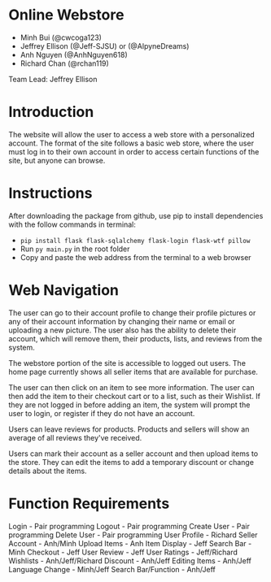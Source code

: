 # Online Webstore
- Minh Bui (@cwcoga123)
- Jeffrey Ellison (@Jeff-SJSU) or (@AlpyneDreams)
- Anh Nguyen (@AnhNguyen618)
- Richard Chan (@rchan119)

Team Lead: Jeffrey Ellison

# Introduction
The website will allow the user to access a web store with a personalized account.
The format of the site follows a basic web store, where the user must log in to their own account in order to access certain functions of the site, but anyone can browse.

# Instructions
After downloading the package from github, use pip to install dependencies with the follow commands in terminal:
 - `pip install flask flask-sqlalchemy flask-login flask-wtf pillow`
- Run `py main.py` in the root folder
- Copy and paste the web address from the terminal to a web browser

# Web Navigation
The user can go to their account profile to change their profile pictures or any of their account information by changing their name or email or uploading a new picture. The user also has the ability to delete their account, which will remove them, their products, lists, and reviews from the system.

The webstore portion of the site is accessible to logged out users. The home page currently shows all seller items that are available for purchase.

The user can then click on an item to see more information. The user can then add the item to their checkout cart or to a list, such as their Wishlist. If they are not logged in before adding an item, the system will prompt the user to login, or register if they do not have an account. 

Users can leave reviews for products. Products and sellers will show an average of all reviews they've received.

Users can mark their account as a seller account and then upload items to the store. They can edit the items to add a temporary discount or change details about the items.

# Function Requirements
Login - Pair programming
Logout - Pair programming
Create User - Pair programming
Delete User - Pair programming
User Profile - Richard
Seller Account - Anh/Minh
Upload Items - Anh
Item Display - Jeff
Search Bar - Minh
Checkout - Jeff
User Review - Jeff
User Ratings - Jeff/Richard
Wishlists - Anh/Jeff/Richard
Discount - Anh/Jeff
Editing Items - Anh/Jeff
Language Change - Minh/Jeff
Search Bar/Function - Anh/Jeff
